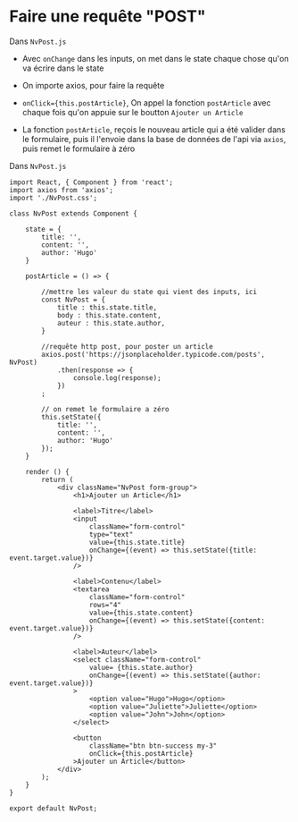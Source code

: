 # Faire une requête "POST"

Dans `NvPost.js`

- Avec `onChange` dans les inputs, on met dans le state chaque chose qu'on va écrire dans le state

- On importe axios, pour faire la requête

- `onClick={this.postArticle}`, On appel la fonction `postArticle` avec chaque fois qu'on appuie sur le boutton `Ajouter un Article`

- La fonction `postArticle`, reçois le nouveau article qui a été valider dans le formulaire, puis il l'envoie dans la base de données de l'api via `axios`, puis remet le formulaire à zéro

Dans `NvPost.js`

    import React, { Component } from 'react';
    import axios from 'axios';
    import './NvPost.css';

    class NvPost extends Component {

        state = {
            title: '',
            content: '',
            author: 'Hugo'
        }

        postArticle = () => {

            //mettre les valeur du state qui vient des inputs, ici
            const NvPost = {
                title : this.state.title,
                body : this.state.content,
                auteur : this.state.author,
            }

            //requête http post, pour poster un article
            axios.post('https://jsonplaceholder.typicode.com/posts', NvPost)
                .then(response => {
                    console.log(response);
                })
            ;

            // on remet le formulaire a zéro
            this.setState({
                title: '',
                content: '',
                author: 'Hugo'
            });
        }

        render () {
            return (
                <div className="NvPost form-group">
                    <h1>Ajouter un Article</h1>
                    
                    <label>Titre</label>
                    <input 
                        className="form-control" 
                        type="text" 
                        value={this.state.title} 
                        onChange={(event) => this.setState({title: event.target.value})} 
                    />

                    <label>Contenu</label>
                    <textarea 
                        className="form-control" 
                        rows="4" 
                        value={this.state.content} 
                        onChange={(event) => this.setState({content: event.target.value})} 
                    />
                    
                    <label>Auteur</label>
                    <select className="form-control" 
                        value= {this.state.author} 
                        onChange={(event) => this.setState({author: event.target.value})}
                    >
                        <option value="Hugo">Hugo</option>
                        <option value="Juliette">Juliette</option>
                        <option value="John">John</option>
                    </select>
                    
                    <button 
                        className="btn btn-success my-3"
                        onClick={this.postArticle}
                    >Ajouter un Article</button>
                </div>
            );
        }
    }

    export default NvPost;